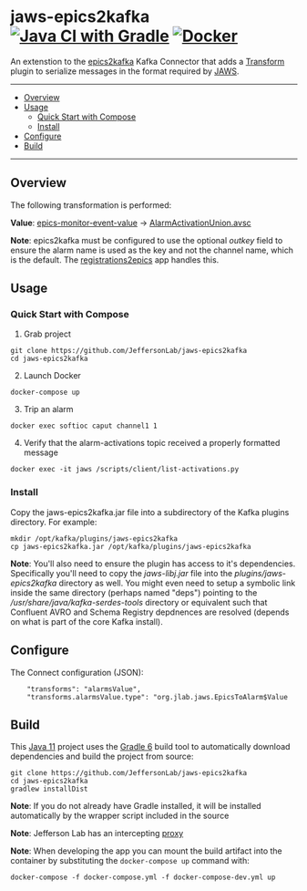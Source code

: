# jaws-epics2kafka [![Java CI with Gradle](https://github.com/JeffersonLab/jaws-epics2kafka/actions/workflows/gradle.yml/badge.svg)](https://github.com/JeffersonLab/jaws-epics2kafka/actions/workflows/gradle.yml) [![Docker](https://img.shields.io/docker/v/slominskir/jaws-epics2kafka?sort=semver&label=DockerHub)](https://hub.docker.com/r/slominskir/jaws-epics2kafka)
An extenstion to the [epics2kafka](https://github.com/JeffersonLab/epics2kafka) Kafka Connector that adds a [Transform](https://kafka.apache.org/documentation.html#connect_transforms) plugin to serialize messages in the format required by [JAWS](https://github.com/JeffersonLab/jaws).

---
- [Overview](https://github.com/JeffersonLab/jaws-epics2kafka#overview)
- [Usage](https://github.com/JeffersonLab/jaws-epics2kafka#usage)
  - [Quick Start with Compose](https://github.com/JeffersonLab/jaws-epics2kafka#quick-start-with-compose)
  - [Install](https://github.com/JeffersonLab/jaws-epics2kafka#install)
- [Configure](https://github.com/JeffersonLab/jaws-epics2kafka#configure)  
- [Build](https://github.com/JeffersonLab/jaws-epics2kafka#build)
---

## Overview
The following transformation is performed:

**Value**: [epics-monitor-event-value](https://github.com/JeffersonLab/epics2kafka/blob/master/src/main/java/org/jlab/kafka/connect/CASourceTask.java#L42-L54) -> [AlarmActivationUnion.avsc](https://github.com/JeffersonLab/jaws-libj/blob/main/src/main/avro/AlarmActivationUnion.avsc)

**Note**: epics2kafka must be configured to use the optional _outkey_ field to ensure the alarm name is used as the key and not the channel name, which is the default.  The [registrations2epics](https://github.com/JeffersonLab/registrations2epics) app handles this.

## Usage

### Quick Start with Compose 
1. Grab project
```
git clone https://github.com/JeffersonLab/jaws-epics2kafka
cd jaws-epics2kafka
```
2. Launch Docker
```
docker-compose up
```
3. Trip an alarm
```
docker exec softioc caput channel1 1
```
4. Verify that the alarm-activations topic received a properly formatted message 
```
docker exec -it jaws /scripts/client/list-activations.py
```

### Install
Copy the jaws-epics2kafka.jar file into a subdirectory of the Kafka plugins directory.  For example:
```
mkdir /opt/kafka/plugins/jaws-epics2kafka
cp jaws-epics2kafka.jar /opt/kafka/plugins/jaws-epics2kafka
```
**Note**: You'll also need to ensure the plugin has access to it's dependencies.   Specifically you'll need to copy the _jaws-libj.jar_ file into the _plugins/jaws-epics2kafka_ directory as well.   You might even need to setup a symbolic link inside the same directory (perhaps named "deps") pointing to the _/usr/share/java/kafka-serdes-tools_ directory or equivalent such that Confluent AVRO and Schema Registry depdnences are resolved (depends on what is part of the core Kafka install).

## Configure
The Connect configuration (JSON):
```
    "transforms": "alarmsValue",
    "transforms.alarmsValue.type": "org.jlab.jaws.EpicsToAlarm$Value
```

## Build
This [Java 11](https://adoptopenjdk.net/) project uses the [Gradle 6](https://gradle.org/) build tool to automatically download dependencies and build the project from source:

```
git clone https://github.com/JeffersonLab/jaws-epics2kafka
cd jaws-epics2kafka
gradlew installDist
```
**Note**: If you do not already have Gradle installed, it will be installed automatically by the wrapper script included in the source

**Note**: Jefferson Lab has an intercepting [proxy](https://gist.github.com/slominskir/92c25a033db93a90184a5994e71d0b78)

**Note**: When developing the app you can mount the build artifact into the container by substituting the `docker-compose up` command with:
```
docker-compose -f docker-compose.yml -f docker-compose-dev.yml up
```

